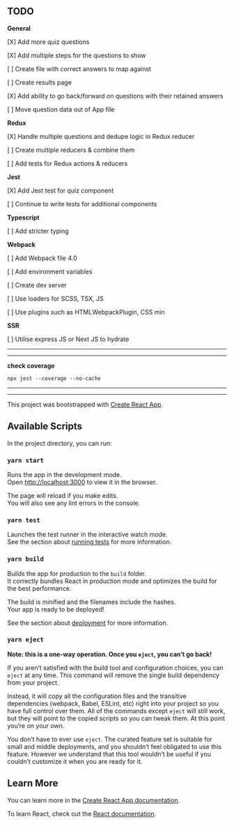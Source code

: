 ## TODO

**General**

[X]  Add more quiz questions

[X]  Add multiple steps for the questions to show

[ ]  Create file with correct answers to map against

[ ]  Create results page

[X]  Add ability to go back/forward on questions with their retained answers

[ ]  Move question data out of App file

**Redux**

[X]  Handle multiple questions and dedupe logic in Redux reducer

[ ]  Create multiple reducers & combine them

[ ]  Add tests for Redux actions & reducers

**Jest**

[X]  Add Jest test for quiz component

[ ]  Continue to write tests for additional components

**Typescript**

[ ]  Add stricter typing

**Webpack**

[ ]  Add Webpack file 4.0

[ ]  Add environment variables

[ ]  Create dev server

[ ]  Use loaders for SCSS, TSX, JS

[ ]  Use plugins such as HTMLWebpackPlugin, CSS min

**SSR**

[ ]  Utilise express JS or Next JS to hydrate 

***
***

**check coverage**

`npx jest --coverage --no-cache`

***
***

This project was bootstrapped with [Create React App](https://github.com/facebook/create-react-app).

## Available Scripts

In the project directory, you can run:

### `yarn start`

Runs the app in the development mode.<br />
Open [http://localhost:3000](http://localhost:3000) to view it in the browser.

The page will reload if you make edits.<br />
You will also see any lint errors in the console.

### `yarn test`

Launches the test runner in the interactive watch mode.<br />
See the section about [running tests](https://facebook.github.io/create-react-app/docs/running-tests) for more information.

### `yarn build`

Builds the app for production to the `build` folder.<br />
It correctly bundles React in production mode and optimizes the build for the best performance.

The build is minified and the filenames include the hashes.<br />
Your app is ready to be deployed!

See the section about [deployment](https://facebook.github.io/create-react-app/docs/deployment) for more information.

### `yarn eject`

**Note: this is a one-way operation. Once you `eject`, you can’t go back!**

If you aren’t satisfied with the build tool and configuration choices, you can `eject` at any time. This command will remove the single build dependency from your project.

Instead, it will copy all the configuration files and the transitive dependencies (webpack, Babel, ESLint, etc) right into your project so you have full control over them. All of the commands except `eject` will still work, but they will point to the copied scripts so you can tweak them. At this point you’re on your own.

You don’t have to ever use `eject`. The curated feature set is suitable for small and middle deployments, and you shouldn’t feel obligated to use this feature. However we understand that this tool wouldn’t be useful if you couldn’t customize it when you are ready for it.

## Learn More

You can learn more in the [Create React App documentation](https://facebook.github.io/create-react-app/docs/getting-started).

To learn React, check out the [React documentation](https://reactjs.org/).
